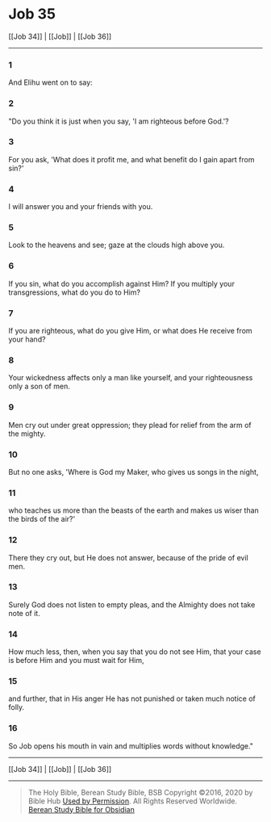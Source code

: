 # Job 35

[[Job 34]] | [[Job]] | [[Job 36]]

---

### 1
And Elihu went on to say:

### 2
"Do you think it is just when you say, 'I am righteous before God.'?

### 3
For you ask, 'What does it profit me, and what benefit do I gain apart from sin?'

### 4
I will answer you and your friends with you.

### 5
Look to the heavens and see; gaze at the clouds high above you.

### 6
If you sin, what do you accomplish against Him? If you multiply your transgressions, what do you do to Him?

### 7
If you are righteous, what do you give Him, or what does He receive from your hand?

### 8
Your wickedness affects only a man like yourself, and your righteousness only a son of men.

### 9
Men cry out under great oppression; they plead for relief from the arm of the mighty.

### 10
But no one asks, 'Where is God my Maker, who gives us songs in the night,

### 11
who teaches us more than the beasts of the earth and makes us wiser than the birds of the air?'

### 12
There they cry out, but He does not answer, because of the pride of evil men.

### 13
Surely God does not listen to empty pleas, and the Almighty does not take note of it.

### 14
How much less, then, when you say that you do not see Him, that your case is before Him and you must wait for Him,

### 15
and further, that in His anger He has not punished or taken much notice of folly.

### 16
So Job opens his mouth in vain and multiplies words without knowledge."

---

[[Job 34]] | [[Job]] | [[Job 36]]

---

> The Holy Bible, Berean Study Bible, BSB
> Copyright &copy;2016, 2020 by Bible Hub
> [Used by Permission](https://berean.bible/terms.htm). All Rights Reserved Worldwide.
> [Berean Study Bible for Obsidian](https://github.com/gapmiss/berean-study-bible-for-obsidian)

